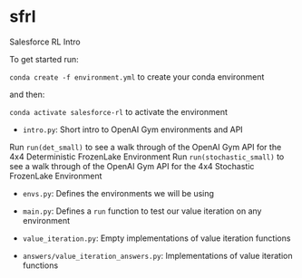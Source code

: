 # sfrl
Salesforce RL Intro

To get started run:

`conda create -f environment.yml` to create your conda environment

and then:

`conda activate salesforce-rl` to activate the environment


- `intro.py`: Short intro to OpenAI Gym environments and API

Run `run(det_small)` to see a walk through of the OpenAI Gym API for the 4x4 Deterministic FrozenLake Environment
Run `run(stochastic_small)` to see a walk through of the OpenAI Gym API for the 4x4 Stochastic FrozenLake Environment 

- `envs.py`: Defines the environments we will be using


- `main.py`: Defines a `run` function to test our value iteration on any environment


- `value_iteration.py`: Empty implementations of value iteration functions


- `answers/value_iteration_answers.py`: Implementations of value iteration functions
